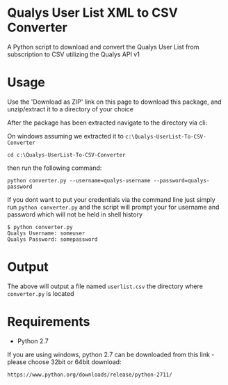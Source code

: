 Qualys User List XML to CSV Converter
=========================================

A Python script to download and convert the Qualys User List from subscription to CSV utilizing the Qualys API v1

Usage
==========================================

Use the 'Download as ZIP' link on this page to download this package, and unzip/extract it to a directory of your choice

After the package has been extracted navigate to the directory via cli:

On windows assuming we extracted it to ```c:\Qualys-UserList-To-CSV-Converter```

``` cd c:\Qualys-UserList-To-CSV-Converter ```

then run the following command:

```python converter.py --username=qualys-username --password=qualys-password```

If you dont want to put your credentials via the command line just simply run
``` python converter.py ``` 
and the script will prompt your for username and password which will not be held in shell history
```
$ python converter.py
Qualys Username: someuser
Qualys Password: somepassword
```

Output
==========================================

The above will output a file named ```userlist.csv``` the directory where ```converter.py``` is located

Requirements
==========================================

* Python 2.7

If you are using windows, python 2.7 can be downloaded from this link - please choose 32bit or 64bit download:

``` https://www.python.org/downloads/release/python-2711/ ```
